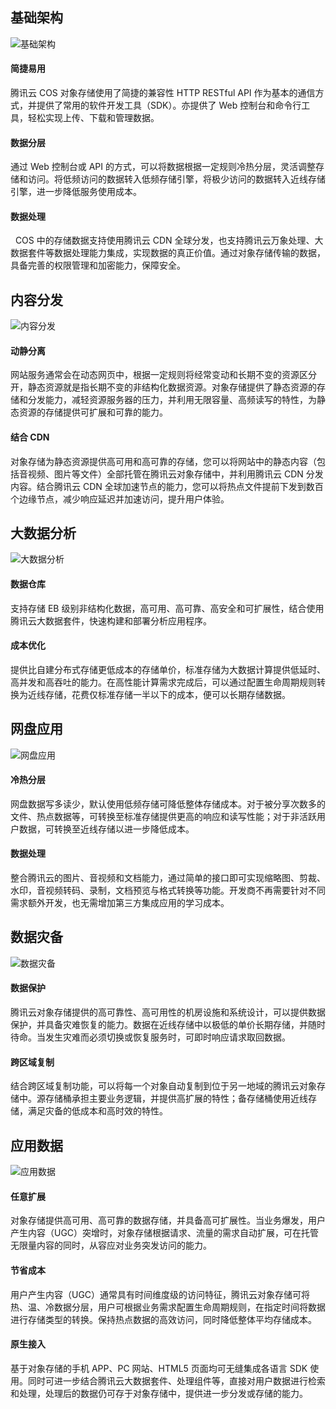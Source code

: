 
## 基础架构
![基础架构](https://mc.qcloudimg.com/static/img/9bbdb871803adca19579de8fa4fc499f/image.png)


#### 简捷易用

腾讯云 COS 对象存储使用了简捷的兼容性 HTTP RESTful API 作为基本的通信方式，并提供了常用的软件开发工具（SDK）。亦提供了 Web 控制台和命令行工具，轻松实现上传、下载和管理数据。

#### 数据分层

通过 Web 控制台或 API 的方式，可以将数据根据一定规则冷热分层，灵活调整存储和访问。将低频访问的数据转入低频存储引擎，将极少访问的数据转入近线存储引擎，进一步降低服务使用成本。

#### 数据处理
 
COS 中的存储数据支持使用腾讯云 CDN 全球分发，也支持腾讯云万象处理、大数据套件等数据处理能力集成，实现数据的真正价值。通过对象存储传输的数据，具备完善的权限管理和加密能力，保障安全。

## 内容分发
![内容分发](https://mc.qcloudimg.com/static/img/0d3db0d35bd83c563191d696e3ababa5/image.png)
#### 动静分离

网站服务通常会在动态网页中，根据一定规则将经常变动和长期不变的资源区分开，静态资源就是指长期不变的非结构化数据资源。对象存储提供了静态资源的存储和分发能力，减轻资源服务器的压力，并利用无限容量、高频读写的特性，为静态资源的存储提供可扩展和可靠的能力。

#### 结合 CDN

对象存储为静态资源提供高可用和高可靠的存储，您可以将网站中的静态内容（包括音视频、图片等文件）全部托管在腾讯云对象存储中，并利用腾讯云 CDN 分发内容。结合腾讯云 CDN 全球加速节点的能力，您可以将热点文件提前下发到数百个边缘节点，减少响应延迟并加速访问，提升用户体验。

## 大数据分析
![大数据分析](https://mc.qcloudimg.com/static/img/845693c5a041666d0f7c3e40aea15c7b/image.png)
#### 数据仓库

支持存储 EB 级别非结构化数据，高可用、高可靠、高安全和可扩展性，结合使用腾讯云大数据套件，快速构建和部署分析应用程序。

#### 成本优化

提供比自建分布式存储更低成本的存储单价，标准存储为大数据计算提供低延时、高并发和高吞吐的能力。在高性能计算需求完成后，可以通过配置生命周期规则转换为近线存储，花费仅标准存储一半以下的成本，便可以长期存储数据。

## 网盘应用
![网盘应用](https://mc.qcloudimg.com/static/img/99f5c4ea52054a2557ec23d267561bf3/image.png)
#### 冷热分层

网盘数据写多读少，默认使用低频存储可降低整体存储成本。对于被分享次数多的文件、热点数据等，可转换至标准存储提供更高的响应和读写性能；对于非活跃用户数据，可转换至近线存储以进一步降低成本。

#### 数据处理

整合腾讯云的图片、音视频和文档能力，通过简单的接口即可实现缩略图、剪裁、水印，音视频转码、录制，文档预览与格式转换等功能。开发商不再需要针对不同需求额外开发，也无需增加第三方集成应用的学习成本。

## 数据灾备
![数据灾备](https://mc.qcloudimg.com/static/img/dea0388daa6339f1ac51e510f6311008/image.png)
#### 数据保护

腾讯云对象存储提供的高可靠性、高可用性的机房设施和系统设计，可以提供数据保护，并具备灾难恢复的能力。数据在近线存储中以极低的单价长期存储，并随时待命。当发生灾难而必须切换或恢复服务时，可即时响应请求取回数据。

#### 跨区域复制

结合跨区域复制功能，可以将每一个对象自动复制到位于另一地域的腾讯云对象存储中。源存储桶承担主要业务逻辑，并提供高扩展的特性；备存储桶使用近线存储，满足灾备的低成本和高时效的特性。

## 应用数据
![应用数据](https://mc.qcloudimg.com/static/img/8ee1d65a31b7c842f5d3479883f8a4b4/image.png)
#### 任意扩展

对象存储提供高可用、高可靠的数据存储，并具备高可扩展性。当业务爆发，用户产生内容（UGC）突增时，对象存储根据请求、流量的需求自动扩展，可在托管无限量内容的同时，从容应对业务突发访问的能力。

#### 节省成本

用户产生内容（UGC）通常具有时间维度级的访问特征，腾讯云对象存储可将热、温、冷数据分层，用户可根据业务需求配置生命周期规则，在指定时间将数据进行存储类型的转换。保持热点数据的高效访问，同时降低整体平均存储成本。

#### 原生接入

基于对象存储的手机 APP、PC 网站、HTML5 页面均可无缝集成各语言 SDK 使用。同时可进一步结合腾讯云大数据套件、处理组件等，直接对用户数据进行检索和处理，处理后的数据仍可存于对象存储中，提供进一步分发或存储的能力。
